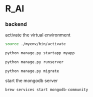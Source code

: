 # R_AI

### backend

activate the virtual environment

```bash
source ./myenv/bin/activate
```

```bash
python manage.py startapp myapp
```

```bash
python manage.py runserver
```

```bash
python manage.py migrate
```

start the mongodb server

```bash
brew services start mongodb-community
```
